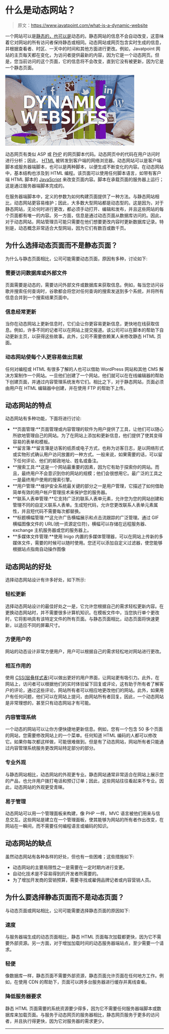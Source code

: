 # 什么是动态网站？

> 原文：<https://www.javatpoint.com/what-is-a-dynamic-website>

一个网站可以是[静态的，也可以是](https://www.javatpoint.com/website-static-vs-dynamic)动态的。静态网站的信息不会自动改变，这意味着它对网站的所有访问者保持静态或相同。动态网站或网页包含实时生成的信息，并根据查看者、时区、一天中的时间和其他方面进行更改。例如，Javatpoint 网站的主页每天都在变化，为访问者提供最新的内容，因为它是一个动态网页。但是，您当前访问的这个页面，它的信息将不会改变，直到它没有被更新，因为它是一个静态页面。

![What is a Dynamic Website?](img/123bf5fefccc84ba4109e53e10155467.png)

动态网页有类似 ASP 或 [PHP](https://www.javatpoint.com/php-tutorial) 的网页脚本代码。动态网页中的代码在用户访问时进行分析；因此， [HTML](https://www.javatpoint.com/html-tutorial) 被转发到客户端的网络浏览器。动态网站可以是客户端脚本或服务器端脚本，也可以是两种脚本，以便生成不断变化的内容。在动态网站中，基本结构也涉及到 HTML 编程。该页面可以使用任何脚本语言，如带有客户端 HTML 脚本的 [JavaScript](https://www.javatpoint.com/javascript-tutorial) 来改变页面内容。脚本在承载页面的服务器上运行；这是通过服务器端脚本完成的。

在服务器端脚本中，定义的参数为如何构建页面提供了一种方法。与静态网站相比，动态网站更容易维护；因此，大多数大型网站都是动态型的。这是因为，对于静态网站，无论何时进行更改，都必须手动打开、编辑和发布，并且这些网站的每个页面都有唯一的内容。另一方面，信息是通过动态页面从数据库访问的。因此，对于动态网站，网站管理员可能只需要在他们想要更改内容时更新数据库记录。特别是，动态概念非常适合大型网站，因为它们有数百或数千页。

## 为什么选择动态页面而不是静态页面？

为什么与静态页面相比，公司可能需要动态页面，原因有多种，讨论如下:

### 需要访问数据库或外部文件

页面需要是动态的，需要访问外部文件或数据库来获取信息。例如，每当您访问谷歌并搜索任何查询时，谷歌都会将您对任何查询的搜索发送到多个系统，并将所有信息合并到一个搜索结果页面中。

### 信息经常更新

当你在动态网站上更新信息时，它们会让你更容易更新信息，更快地在线获取信息。例如，许多不同的记者可以在网站上提交报道。该公司可以在脚本的帮助下自动更新主页，以获得这些故事。此外，公司不需要依赖某人来修改静态 HTML 页面。

### 动态网站使每个人更容易做出贡献

任何对编程或 HTML 有很多了解的人也可以借助 WordPress 网站和其他 CMS 解决方案制作一个网站。一旦他们创建了一个网站，他们就可以在在线编辑器的帮助下创建页面，并通过内容管理系统发布它们。相比之下，对于静态网站，页面必须由用户在 HTML 编辑器中创建，并在使用 FTP 的帮助下上传。

## 动态网站的特点

动态网站有多种功能，下面将进行讨论:

*   **页面管理:**页面管理或内容管理的软件为用户提供了工具，让他们可以随心所欲地管理自己的网站。为了在网站上添加和更新信息，他们提供了使其变得容易的表单和模板。
*   **留言簿:**留言簿是访客的纸质或电子方式，也称为访客日志，是以网络形式或实物形式确认用户访问放置的一种方式。一般来说，如果需要的话，可以留下任何评论、他们的邮政地址、姓名或备注。
*   **搜索工具:**这是一个网站最重要的因素，因为它有助于探索你的网站。而且，最终用户不会意识到你的网站的规模；他们会很想用它。最广泛的工具之一是最终用户使用的搜索引擎。
*   **用户管理:**维护安全系统最关键的部分之一是用户管理，它描述了如何借助简单有效的用户帐户管理技术来保护您的服务器。
*   **联系人表单管理:**它支持广泛的联系人表单元素，允许您为您的网站创建和管理不同的自定义联系人表单。生成短代码，允许您更改联系人表单元素属性，并且短代码不需要每次都替换。
*   **标题横幅管理:**这允许广告横幅展示和点击流跟踪的广泛管理。通过 GIF 横幅图像文件的 URL(统一资源定位符)，横幅可以存储在远程服务器、exchange 主机服务器或您的服务器上。
*   **多媒体文件管理:**使用 Inigo 内置的多媒体管理器，可以在网站上传新的多媒体文件，需要的时候可以随时使用。您还可以添加自定义过滤器，使您能够根据站点指南自动操作图像

## 动态网站的好处

选择动态网站设计有许多好处，如下所示:

### 轻松更新

选择动态网站设计的最佳好处之一是，它允许您根据自己的需求轻松更新内容。在更换动态网站时，并不需要很多计算机知识。在模板文件中，当您执行单个更改时，它将影响具有该特定文件的所有页面。与静态页面相比，动态页面将快速更新，以适应不同的屏幕尺寸。

### 方便用户的

网站的动态设计非常方便用户，用户可以根据自己的需求轻松地对网站进行更改。

### 相互作用的

使用 [CSS(层叠样式表)](https://www.javatpoint.com/css-tutorial)可以做出更好的用户界面，让网站更有吸引力。此外，在网站上，访问者可以根据他们的实时体验留下回复或评论，这有助于所有者了解客户的评论，通过这些评论，网站所有者可以相应地更改他们的网站。此外，如果用户有任何问题，他们可以在网站上提问，由网站所有者回复。因此，一个动态网站是非常理想的，甚至只有动态网站才有可能。

### 内容管理系统

一个动态的网站可以让你方便快捷地更新信息。例如，您有一个包含 50 多个页面的网站，您需要修改网站上的一个菜单。任何知道 HTML 编码的人都可以修改它。如果你每次都这样做，可能很难做到。但是有了动态网站，网站所有者只能通过内容管理系统服务更改网站特定部分的部分。

### 专业外观

与静态网站相比，动态网站的外观更专业。静态网站通常非常适合在网站上展示您的产品，也允许用户拨打电话和预订订单；因此，这些网站往往看起来不专业。因此，动态网站的外观更受青睐。

### 易于管理

动态网站可以用一个管理面板来构建，像 PHP 一样，MVC 语言被他们用来与信息交互。这些网站是建立在一个管理面板，使其能够为网站的所有者作出改变，在网站在一瞬间，而不需要任何编程语言或编码的知识。

## 动态网站的缺点

虽然动态网站有各种各样的好处，但也有一些困难；这些措施如下:

*   动态网站的主要局限性之一是需要在一定时期内进行变更。
*   自动化技术是不容易得到的开发者所需要的。
*   为了增加开发商的营销预算，需要寻找或雇佣品牌记者或内容营销人员。

## 为什么要选择静态页面而不是动态页面？

与动态页面或网站相比，公司可能需要选择静态页面的原因如下:

### 速度

与服务器端生成的动态页面相比，静态 HTML 页面每次加载都更快，因为它不需要外部资源。另一方面，对于增加加载时间的动态服务器端站点，至少需要一个请求。

### 轻便

像数据库一样，静态页面不需要外部资源，静态页面允许页面在任何地方工作。例如，在使用 CDN 的帮助下，页面可以跨多台服务器进行缓存并离线查看。

### 降低服务器要求

静态 HTML 页面需要的系统资源要少得多，因为它不需要任何服务器端脚本或数据库来加载页面。与服务于动态网页的服务器相比，静态网页服务于更多的访问者，并且执行得更快，因为它对服务器的需求更少。

* * *